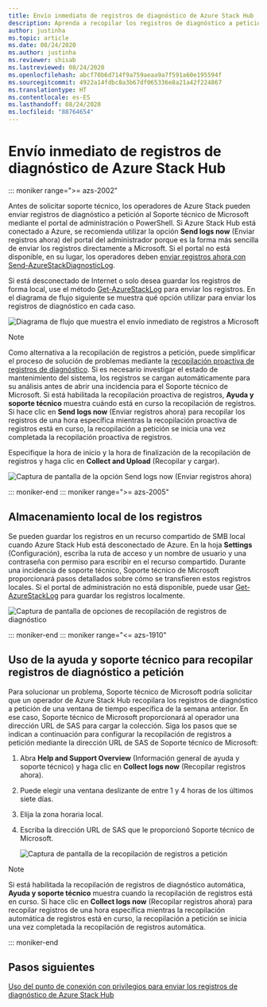 ```yaml
---
title: Envío inmediato de registros de diagnóstico de Azure Stack Hub
description: Aprenda a recopilar los registros de diagnóstico a petición en Azure Stack Hub mediante el portal del administrador o un script de PowerShell.
author: justinha
ms.topic: article
ms.date: 08/24/2020
ms.author: justinha
ms.reviewer: shisab
ms.lastreviewed: 08/24/2020
ms.openlocfilehash: abcf70b6d714f9a759aeaa9a7f591a60e195594f
ms.sourcegitcommit: 4922a14fdbc8a3b67df065336e8a21a42f224867
ms.translationtype: HT
ms.contentlocale: es-ES
ms.lasthandoff: 08/24/2020
ms.locfileid: "88764654"
---
```

# <a name="send-azure-stack-hub-diagnostic-logs-now"></a>Envío inmediato de registros de diagnóstico de Azure Stack Hub

::: moniker range=">= azs-2002"

Antes de solicitar soporte técnico, los operadores de Azure Stack pueden enviar registros de diagnóstico a petición al Soporte técnico de Microsoft mediante el portal de administración o PowerShell. Si Azure Stack Hub está conectado a Azure, se recomienda utilizar la opción **Send logs now** (Enviar registros ahora) del portal del administrador porque es la forma más sencilla de enviar los registros directamente a Microsoft. Si el portal no está disponible, en su lugar, los operadores deben [enviar registros ahora con Send-AzureStackDiagnosticLog](./azure-stack-configure-on-demand-diagnostic-log-collection-powershell.md?view=azs-2002). 

Si está desconectado de Internet o solo desea guardar los registros de forma local, use el método [Get-AzureStackLog](azure-stack-get-azurestacklog.md) para enviar los registros. En el diagrama de flujo siguiente se muestra qué opción utilizar para enviar los registros de diagnóstico en cada caso. 

![Diagrama de flujo que muestra el envío inmediato de registros a Microsoft](media/azure-stack-help-and-support/send-logs-now-flowchart.png)

>[!NOTE]
>Como alternativa a la recopilación de registros a petición, puede simplificar el proceso de solución de problemas mediante la [recopilación proactiva de registros de diagnóstico](./azure-stack-configure-automatic-diagnostic-log-collection.md?view=azs-2002). Si es necesario investigar el estado de mantenimiento del sistema, los registros se cargan automáticamente para su análisis antes de abrir una incidencia para el Soporte técnico de Microsoft. Si está habilitada la recopilación proactiva de registros, **Ayuda y soporte técnico** muestra cuándo está en curso la recopilación de registros. Si hace clic en **Send logs now** (Enviar registros ahora) para recopilar los registros de una hora específica mientras la recopilación proactiva de registros está en curso, la recopilación a petición se inicia una vez completada la recopilación proactiva de registros.

Especifique la hora de inicio y la hora de finalización de la recopilación de registros y haga clic en **Collect and Upload** (Recopilar y cargar). 

![Captura de pantalla de la opción Send logs now (Enviar registros ahora)](media/azure-stack-help-and-support/send-logs-now.png)


::: moniker-end
::: moniker range=">= azs-2005"
## <a name="save-logs-locally"></a>Almacenamiento local de los registros

Se pueden guardar los registros en un recurso compartido de SMB local cuando Azure Stack Hub está desconectado de Azure. En la hoja **Settings** (Configuración), escriba la ruta de acceso y un nombre de usuario y una contraseña con permiso para escribir en el recurso compartido. Durante una incidencia de soporte técnico, Soporte técnico de Microsoft proporcionará pasos detallados sobre cómo se transfieren estos registros locales. Si el portal de administración no está disponible, puede usar [Get-AzureStackLog](azure-stack-get-azurestacklog.md) para guardar los registros localmente.

![Captura de pantalla de opciones de recopilación de registros de diagnóstico](media/azure-stack-help-and-support/save-logs-locally.png)

::: moniker-end
::: moniker range="<= azs-1910"
## <a name="use-help-and-support-to-collect-diagnostic-logs-on-demand"></a>Uso de la ayuda y soporte técnico para recopilar registros de diagnóstico a petición

Para solucionar un problema, Soporte técnico de Microsoft podría solicitar que un operador de Azure Stack Hub recopilara los registros de diagnóstico a petición de una ventana de tiempo específica de la semana anterior. En ese caso, Soporte técnico de Microsoft proporcionará al operador una dirección URL de SAS para cargar la colección. 
Siga los pasos que se indican a continuación para configurar la recopilación de registros a petición mediante la dirección URL de SAS de Soporte técnico de Microsoft:

1. Abra **Help and Support Overview** (Información general de ayuda y soporte técnico) y haga clic en **Collect logs now** (Recopilar registros ahora). 
1. Puede elegir una ventana deslizante de entre 1 y 4 horas de los últimos siete días. 
1. Elija la zona horaria local.
1. Escriba la dirección URL de SAS que le proporcionó Soporte técnico de Microsoft.

   ![Captura de pantalla de la recopilación de registros a petición](media/azure-stack-automatic-log-collection/collect-logs-now.png)

>[!NOTE]
>Si está habilitada la recopilación de registros de diagnóstico automática, **Ayuda y soporte técnico** muestra cuando la recopilación de registros está en curso. Si hace clic en **Collect logs now** (Recopilar registros ahora) para recopilar registros de una hora específica mientras la recopilación automática de registros está en curso, la recopilación a petición se inicia una vez completada la recopilación de registros automática. 


::: moniker-end


## <a name="next-steps"></a>Pasos siguientes

[Uso del punto de conexión con privilegios para enviar los registros de diagnóstico de Azure Stack Hub](./azure-stack-configure-on-demand-diagnostic-log-collection-powershell.md?view=azs-2002)
